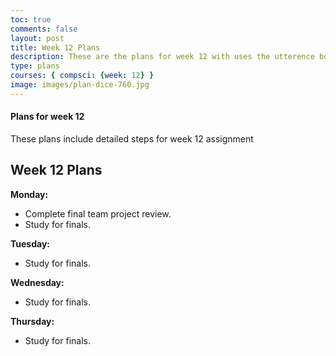 ```yaml
---
toc: true
comments: false
layout: post
title: Week 12 Plans
description: These are the plans for week 12 with uses the utterence bot
type: plans
courses: { compsci: {week: 12} }
image: images/plan-dice-760.jpg
---
```



#### Plans for week 12
These plans include detailed steps for week 12 assignment

## Week 12 Plans

**Monday:**
- Complete final team project review.
- Study for finals.

**Tuesday:**
- Study for finals.

**Wednesday:**
- Study for finals.

**Thursday:**
- Study for finals.
